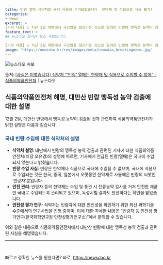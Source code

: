 ```yaml
---
title: 빈랑 열매 식약처의 금지 목록에 추가되었습니다  한약재 및 식용으로 사용 불가!
categories:
- News
excerpt: >
[기사 내용] ○ 지난 2일 대만에서 구강암을 일으키는 것으로 알려진 빈랑에 맹독성 농약이 검출되었고 한약재…
feature_text: >
## 뉴스다오 실시간 뉴스 속보입니다.

[기사 내용] ○ 지난 2일 대만에서 구강암을 일으키는 것으로 알려진 빈랑에 맹독성 농약이 검출되었고 한약재…
image: 'https://newsdao.kr/res/images/meta/newsdao_breakingnews.jpg'
---
```


![뉴스다오 속보](https://newsdao.kr/res/images/meta/newsdao_breakingnews.jpg)

<p>출처: <a href="https://newsdao.kr/2730" rel="dofollow">[사실은 이렇습니다] 식약처 “‘빈랑’ 열매는 한약재 및 식용으로 수입할 수 없어” - 식품의약품안전처</a> | 뉴스다오</p>

<h2 data-ke-size="size26">식품의약품안전처 해명, 대만산 빈랑 맹독성 농약 검출에 대한 설명</h2>
<p data-ke-size="size16">12월 2일, 대만산 빈랑에서 맹독성 농약이 검출된 것과 관련하여 식품의약품안전처가 밝힌 설명은 다음과 같습니다.</p>

<h3><b><span style="color: #1a5490;">국내 빈랑 수입에 대한 식약처의 설명</span></b></h3>
<ul>
    <li><b>식약처 설명</b>: 대만에서 빈랑의 맹독성 농약 검출과 관련된 기사에 대한 식품의약품안전처(처장 오유경)의 설명에 따르면, 기사에서 언급된 빈랑(열매)은 국내에 수입되지 않는다고 밝혔습니다.</li>
    <li><b>빈랑 수입 사실</b>: 빈랑은 한약재나 식품으로 국내에 수입될 수 없으며, 국내에 식용으로 수입되는 것은 한국, 중국, 일본에서 오랫동안 한약재로 사용해온 빈랑의 씨앗인 ‘빈랑자’뿐입니다.</li>
    <li><b>안전 관리</b>: 빈랑자 등의 한약재는 수입 및 통관 시 잔류농약 검사를 거쳐 안전한 제품만 국내로 수입되도록 관리되고 있으며, 독성시험 결과도 안전하다는 확인을 받았습니다.</li>
    <li><b>안전성 평가 연구</b>: 식약처는 빈랑자에 대한 안전성을 확인하기 위한 최신 과학기술 수준에서의 연구사업을 진행 중이며, 이에 대한 자세한 내용은 “빈랑자 등 안전성 평가연구(한국화학연구원 안전성평가연구소)”에서 문의할 수 있습니다.</li>
</ul>
<p data-ke-size="size16">위와 같은 내용으로 식품의약품안전처에서 대만산 빈랑에 대한 맹독성 농약 검출과 관련된 사실을 해명했습니다.</p>
<hr>

<p data-ke-size="size16">&nbsp;</p> 

빠르고 정확한 뉴스를 원한다면? 바로, <a href="https://newsdao.kr" rel="dofollow">https://newsdao.kr</a>


    
